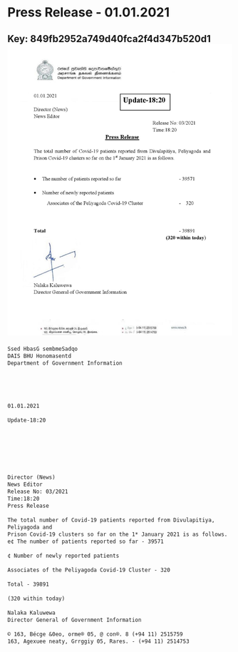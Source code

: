 # Press Release - 01.01.2021 
Key: 849fb2952a749d40fca2f4d347b520d1 
![img](img/849fb2952a749d40fca2f4d347b520d1.jpg)
---
```
Ssed HbasG sembmeSadqo
DAIS BHU Honomasentd
Department of Government Information

 

 

01.01.2021

Update-18:20

 

 

 

Director (News)
News Editor
Release No: 03/2021
Time:18:20
Press Release

The total number of Covid-19 patients reported from Divulapitiya, Peliyagoda and
Prison Covid-19 clusters so far on the 1* January 2021 is as follows.
e¢ The number of patients reported so far - 39571

¢ Number of newly reported patients

Associates of the Peliyagoda Covid-19 Cluster - 320

Total - 39891

(320 within today)

Nalaka Kaluwewa
Director General of Government Information

© 163, Bécge &0eo, orme® 05, @ con®. 8 (+94 11) 2515759
163, Agexuee neaty, Grrggiy 05, Rares. - (+94 11) 2514753

 

```
